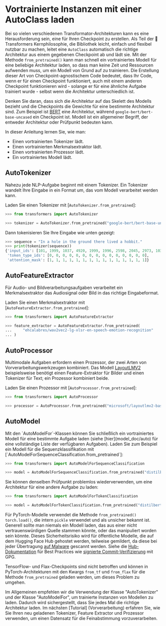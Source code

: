 <!--Copyright 2022 The HuggingFace Team. All rights reserved.

Licensed under the Apache License, Version 2.0 (the "License"); you may not use this file except in compliance with
the License. You may obtain a copy of the License at

http://www.apache.org/licenses/LICENSE-2.0

Unless required by applicable law or agreed to in writing, software distributed under the License is distributed on
an "AS IS" BASIS, WITHOUT WARRANTIES OR CONDITIONS OF ANY KIND, either express or implied. See the License for the
specific language governing permissions and limitations under the License.

⚠️ Note that this file is in Markdown but contain specific syntax for our doc-builder (similar to MDX) that may not be
rendered properly in your Markdown viewer.

-->

# Vortrainierte Instanzen mit einer AutoClass laden

Bei so vielen verschiedenen Transformator-Architekturen kann es eine Herausforderung sein, eine für Ihren Checkpoint zu erstellen. Als Teil der 🤗 Transformers Kernphilosophie, die Bibliothek leicht, einfach und flexibel nutzbar zu machen, leitet eine `AutoClass` automatisch die richtige Architektur aus einem gegebenen Checkpoint ab und lädt sie. Mit der Methode `from_pretrained()` kann man schnell ein vortrainiertes Modell für eine beliebige Architektur laden, so dass man keine Zeit und Ressourcen aufwenden muss, um ein Modell von Grund auf zu trainieren. Die Erstellung dieser Art von Checkpoint-agnostischem Code bedeutet, dass Ihr Code, wenn er für einen Checkpoint funktioniert, auch mit einem anderen Checkpoint funktionieren wird - solange er für eine ähnliche Aufgabe trainiert wurde - selbst wenn die Architektur unterschiedlich ist.

<Tip>

Denken Sie daran, dass sich die Architektur auf das Skelett des Modells bezieht und die Checkpoints die Gewichte für eine bestimmte Architektur sind. Zum Beispiel ist [BERT](https://huggingface.co/google-bert/bert-base-uncased) eine Architektur, während `google-bert/bert-base-uncased` ein Checkpoint ist. Modell ist ein allgemeiner Begriff, der entweder Architektur oder Prüfpunkt bedeuten kann.

</Tip>

In dieser Anleitung lernen Sie, wie man:

* Einen vortrainierten Tokenizer lädt.
* Einen vortrainierten Merkmalsextraktor lädt.
* Einen vortrainierten Prozessor lädt.
* Ein vortrainiertes Modell lädt.

## AutoTokenizer

Nahezu jede NLP-Aufgabe beginnt mit einem Tokenizer. Ein Tokenizer wandelt Ihre Eingabe in ein Format um, das vom Modell verarbeitet werden kann.

Laden Sie einen Tokenizer mit [`AutoTokenizer.from_pretrained`]:

```py
>>> from transformers import AutoTokenizer

>>> tokenizer = AutoTokenizer.from_pretrained("google-bert/bert-base-uncased")
```

Dann tokenisieren Sie Ihre Eingabe wie unten gezeigt:

```py
>>> sequence = "In a hole in the ground there lived a hobbit."
>>> print(tokenizer(sequence))
{'input_ids': [101, 1999, 1037, 4920, 1999, 1996, 2598, 2045, 2973, 1037, 7570, 10322, 4183, 1012, 102], 
 'token_type_ids': [0, 0, 0, 0, 0, 0, 0, 0, 0, 0, 0, 0, 0, 0, 0], 
 'attention_mask': [1, 1, 1, 1, 1, 1, 1, 1, 1, 1, 1, 1, 1, 1, 1]}
```

## AutoFeatureExtractor

Für Audio- und Bildverarbeitungsaufgaben verarbeitet ein Merkmalsextraktor das Audiosignal oder Bild in das richtige Eingabeformat.

Laden Sie einen Merkmalsextraktor mit [`AutoFeatureExtractor.from_pretrained`]:

```py
>>> from transformers import AutoFeatureExtractor

>>> feature_extractor = AutoFeatureExtractor.from_pretrained(
...     "ehcalabres/wav2vec2-lg-xlsr-en-speech-emotion-recognition"
... )
```

## AutoProcessor

Multimodale Aufgaben erfordern einen Prozessor, der zwei Arten von Vorverarbeitungswerkzeugen kombiniert. Das Modell [LayoutLMV2](model_doc/layoutlmv2) beispielsweise benötigt einen Feature-Extraktor für Bilder und einen Tokenizer für Text; ein Prozessor kombiniert beide.

Laden Sie einen Prozessor mit [`AutoProcessor.from_pretrained`]:

```py
>>> from transformers import AutoProcessor

>>> processor = AutoProcessor.from_pretrained("microsoft/layoutlmv2-base-uncased")
```

## AutoModel

<frameworkcontent>
<pt>
Mit den `AutoModelFor`-Klassen können Sie schließlich ein vortrainiertes Modell für eine bestimmte Aufgabe laden (siehe [hier](model_doc/auto) für eine vollständige Liste der verfügbaren Aufgaben). Laden Sie zum Beispiel ein Modell für die Sequenzklassifikation mit [`AutoModelForSequenceClassification.from_pretrained`]:

```py
>>> from transformers import AutoModelForSequenceClassification

>>> model = AutoModelForSequenceClassification.from_pretrained("distilbert/distilbert-base-uncased")
```

Sie können denselben Prüfpunkt problemlos wiederverwenden, um eine Architektur für eine andere Aufgabe zu laden:

```py
>>> from transformers import AutoModelForTokenClassification

>>> model = AutoModelForTokenClassification.from_pretrained("distilbert/distilbert-base-uncased")
```

<Tip warning={true}>

Für PyTorch-Modelle verwendet die Methode `from_pretrained()` `torch.load()`, die intern `pickle` verwendet und als unsicher bekannt ist. Generell sollte man niemals ein Modell laden, das aus einer nicht vertrauenswürdigen Quelle stammen könnte, oder das manipuliert worden sein könnte. Dieses Sicherheitsrisiko wird für öffentliche Modelle, die auf dem Hugging Face Hub gehostet werden, teilweise gemildert, da diese bei jeder Übertragung [auf Malware](https://huggingface.co/docs/hub/security-malware) gescannt werden. Siehe die [Hub-Dokumentation](https://huggingface.co/docs/hub/security) für Best Practices wie [signierte Commit-Verifizierung](https://huggingface.co/docs/hub/security-gpg#signing-commits-with-gpg) mit GPG.

TensorFlow- und Flax-Checkpoints sind nicht betroffen und können in PyTorch-Architekturen mit den Kwargs `from_tf` und `from_flax` für die Methode `from_pretrained` geladen werden, um dieses Problem zu umgehen.

</Tip>

Im Allgemeinen empfehlen wir die Verwendung der Klasse "AutoTokenizer" und der Klasse "AutoModelFor", um trainierte Instanzen von Modellen zu laden. Dadurch wird sichergestellt, dass Sie jedes Mal die richtige Architektur laden. Im nächsten [Tutorial] (Vorverarbeitung) erfahren Sie, wie Sie Ihren neu geladenen Tokenizer, Feature Extractor und Prozessor verwenden, um einen Datensatz für die Feinabstimmung vorzuverarbeiten.
</pt>
</frameworkcontent>

